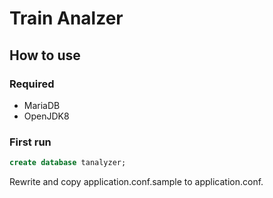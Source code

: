 # Train Analzer
## How to use
### Required
- MariaDB
- OpenJDK8

### First run
```sql
create database tanalyzer;
```

Rewrite and copy application.conf.sample to application.conf.
